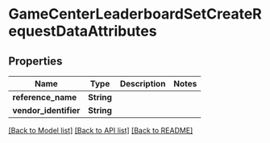 # GameCenterLeaderboardSetCreateRequestDataAttributes

## Properties

Name | Type | Description | Notes
------------ | ------------- | ------------- | -------------
**reference_name** | **String** |  | 
**vendor_identifier** | **String** |  | 

[[Back to Model list]](../README.md#documentation-for-models) [[Back to API list]](../README.md#documentation-for-api-endpoints) [[Back to README]](../README.md)


